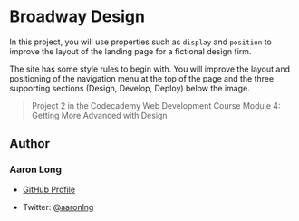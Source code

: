 # Broadway Design

In this project, you will use properties such as `display` and `position` to improve the layout of the landing page for a fictional design firm.

The site has some style rules to begin with. You will improve the layout and positioning of the navigation menu at the top of the page and the three supporting sections (Design, Develop, Deploy) below the image.

> Project 2 in the Codecademy Web Development Course Module 4: Getting More Advanced with Design

## Author

### Aaron Long

- [GitHub Profile](https://github.com/aaronlng/)

- Twitter: [@aaronlng](https://twitter.com/aaronlng)
